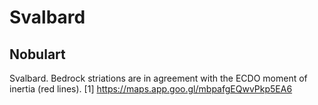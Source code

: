# Svalbard

## Nobulart

Svalbard. Bedrock striations are in agreement with the ECDO moment of inertia (red lines). 
[1] https://maps.app.goo.gl/mbpafgEQwvPkp5EA6